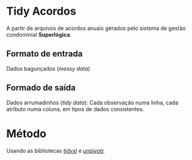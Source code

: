 # Tidy Acordos

A partir de arquivos de acordos anuais gerados pelo sistema de gestão condominial **Superlógica**.

## Formato de entrada

Dados bagunçados (*messy data*)

## Formado de saída

Dados arrumadinhos (*tidy data*): Cada observação numa linha, cada atributo numa coluna, em tipos de dados consistentes.

# Método

Usando as bibliotecas [*tidyxl*](https://github.com/nacnudus/tidyxl/) e [*unpivotr*](https://github.com/nacnudus/unpivotr)*.*

